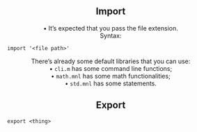 <div align='center'>

## Import
• It’s expected that you pass the file extension.  
Syntax:

<div align='left'>

  ```
    import '<file path>'
  ```
</div>

There’s already some default libraries that you can use:  
• `cli.m` has some command line functions;  
• `math.mnl` has some math functionalities;  
• `std.mnl` has some statements.

## Export
<div align='left'>

  ```
    export <thing>
  ```
</div>

